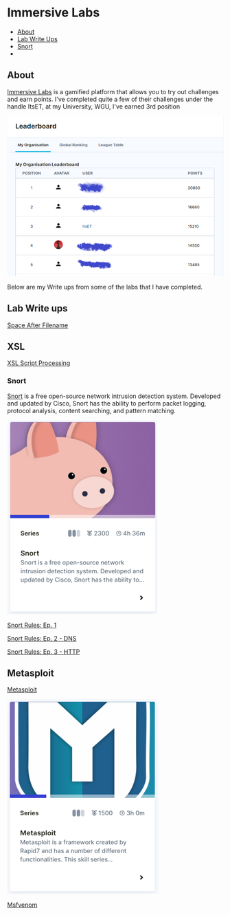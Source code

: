# Immersive Labs

* [About](#about)
* [Lab Write Ups](#Lab-Write-ups)
* [Snort](#snort)
* [](#)

## About

[Immersive Labs](https://www.immersivelabs.com/) is a gamified platform that allows you to try out challenges and earn points. 
I've completed quite a few of their challenges under the handle ItsET, at my University, WGU, I've earned 3rd position 

![Immersive Labs Leader Board](./images/ILLeaderboard.png)

Below are my Write ups from some of the labs that I have completed.

## Lab Write ups 

[Space After Filename](./SpaceAfterFilename.txt)

## XSL
[XSL Script Processing](./XSLScriptProcessing.txt)

### Snort

[Snort](https://immersivelabs.online/browse/category/defensive/snort) is a free open-source network intrusion detection system. Developed and updated by Cisco, Snort has the ability to perform packet logging, protocol analysis, content searching, and pattern matching.

![Snort card](./images/SnortLabs.PNG)

[Snort Rules: Ep. 1](./SnortRulesEp1.txt)

[Snort Rules: Ep. 2 - DNS](./SnortRulesEp2.txt)

[Snort Rules: Ep. 3 - HTTP](./SnortRulesEp2.txt)

## Metasploit

[Metasploit](https://immersivelabs.online/browse/category/infrastructure-hacking/metasploit?category=offensive)

![Metaploit card](./images/MetasploitLabs.PNG)

[Msfvenom](./Msfvenom.txt)
